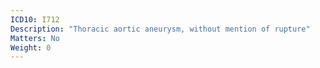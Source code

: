 ```yaml
---
ICD10: I712
Description: "Thoracic aortic aneurysm, without mention of rupture"
Matters: No
Weight: 0
---
```



